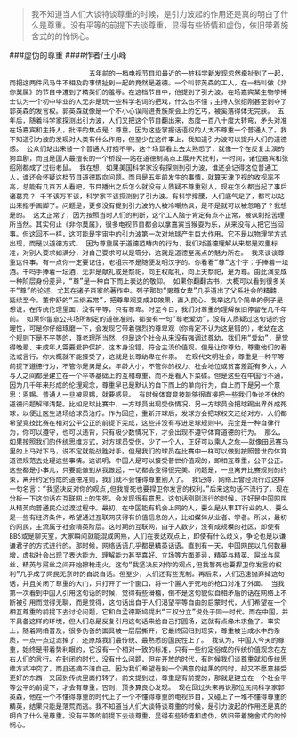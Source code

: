 > 我不知道当人们大谈特谈尊重的时候，是引力波起的作用还是真的明白了什么是尊重。没有平等的前提下去谈尊重，显得有些矫情和虚伪，依旧带着施舍式的的怜悯心。

###虚伪的尊重
####作者/王小峰

						五年前的一档电视节目和最近的一桩科学新发现忽然牵扯到了一起，而把这两件风马牛不相及的事情扯到一起的竟然是道德。一个叫郭英森的工人，在一档叫做《非你莫属》的节目中遭到了精英们的羞辱。在这档节目中，他提到了引力波，在场嘉宾某生物学博士认为一个初中毕业的人无非是玩一些科学名词的把戏，什么也不懂；主持人张绍刚甚至剥夺了郭英森的发言权。郭英森就像是一个不小心误闯进贵族聚会上的乞丐，被奚落得体无完肤。 五年后，随着科学家探测出引力波，人们又把这个节目翻出来，态度一百八十度大转弯，矛头对准在场嘉宾和主持人，批评的焦点是：尊重。因为这些掌握话语权的人太不尊重一个普通人了。我不知道引力波的发现对人类有什么作用，但至少在这件事上，我知道引力波可以提升人们的道德感。 公众们站出来替一个普通人打抱不平，这个场景看上去太熟悉了，就像一个在反复上演的狗血剧，而且是国人最擅长的一个桥段——站在道德制高点上展开大批判，一时间，诸位嘉宾和张绍刚都成了过街老鼠。 我在想，如果美国科学家没有探测到引力波，谁还会记得这位普通工人，谁还会怀疑这档节目道德取向问题。而且是五年前发生的事情，就算天津卫视的收视率不高，总能有几百万人看吧，节目播出之后怎么就没有人质疑不尊重别人，现在怎么都当起了事后诸葛亮？ 千不该万不该，科学家不该探测到了引力波。有科学撑腰，人们底气足了，都可以站出来指手画脚了。问题是，更多没有提到引力波的人被冷嘲热讽，是不是就可以被忽略了？我想是的。 这太正常了，因为按照当时人们的判断，这个工人脑子肯定有点不正常，被讽刺挖苦理所当然。其实何止《非你莫属》，很多电视节目都会以拿嘉宾当猴耍为乐，从来没有人把它当回事。但这回不一样，这可能是宇宙中的引力波第一次对地球产生巨大作用，它不是以物理学方式出现，而是以道德方式。 因为尊重属于道德范畴内的行为，我们对道德理解从来都是双重标准，对别人要求如满分，对自己要求可以是零分，这就是道德至高点的魅力所在。 我来谈谈尊重这件事。有一点你一定要记住，老祖宗不是随便发明汉字的。你看看“尊”这个字：手捧着一坛酒。干吗手捧着一坛酒，无非是献礼或是祭祀，向王权献礼，向上天祭祀，是为尊。由此演变成一种阶层身份差异，“尊”是一种自下而上表达的敬仰。 如果你翻翻古书，大概可以看到很多关于“尊”的论述，尤其在诸子百家的著作中。列子那句“男尊女卑”几乎道出了父系社会的精髓，延续至今。董仲舒的“三纲五常”，把尊卑观变成3D效果，直入民心。我举这几个简单的例子是想说，在传统伦理里面，没有平等，只有尊卑。时至今日，我们对尊重的理解依旧停留在几千年前。 如果你留意公共场所制定的道德准则，都会有一句“尊老爱幼”，没有人质疑过这句话的合理性，可是你仔细琢磨一下，会发现它带着强烈的尊卑观（你肯定不认为这是错的），老幼在这个规则下是不平等的，尊老理所当然，但是这个社会从来没有强调过尊幼，我们用“爱幼”，是觉得晚辈、未成年人需要爱护保护，这本身没错，符合主流价值观。但是让你尊幼，尊重他们的看法或言行，你大概就不能接受了，这就是长尊幼卑在作祟。 在现代文明社会，尊重是一种平等前提下道德行为，不管你是男是女，年龄大小，不管你的权力、社会地位或贫富差距有多大，人与人之间都是建立在一个平等基础上的互相尊重，而不是看人下菜碟。但是这些在中国行不通，因为几千年来形成的伦理观念，尊重早已是默认的自下而上的单向行为，自上而下是另一个意思：恩赐。普通人一旦被恩赐，就要感恩。 有时候体育竞技能够很直接把一些我们争论不休的道德问题解释清楚。比如足球比赛中，一方球员出现受伤情况，另一方球员会把球踢出界外成死球，以便让医生进场给球员治疗。作为回应，重新开球后，发球方会把球权交还给对方。人们都希望竞技比赛在相对公平公正的前提下完成，这些并没有写进足球规则中，完全是一种自律行为，你可以遵守，也可以违背，只有极少数情况下，才会出现不遵守体育道德的行为。 那么，如果按照我们的传统思维方式，对方球员受伤，少了一个人，正好可以乘人之危——就像田忌赛马里的上马对下马，说不定就能战胜对手。但是我们的球员在比赛中一样可以做到按照普世的体育道德规范去处理这些事情。这说明，中国人是可以接受普世价值观的，即相互尊重，公平公正。这些都是小事儿，只要能做到从我做起，一切都会变得很完美。问题是，一旦离开比赛规则的约束，离开约定俗成的道德准则，我们就不会懂得尊重别人了。 我记得，网络上曾经流行过这样一句名言：“我坚决反对你的观点,但我誓死也要捍卫你发言的权利。”后来这句话不流行了。现在分析一下这句话在互联网上的生死，会发现很有意思。这句话刚刚流行的时候，正好是中国网民从精英向普通民众过渡过程中。最初，在中国能有机会上网的人，要么是从事IT行业的人，要么是一些有经济条件，希望通过互联网获得有价值信息的人，比如媒体从业者、学者。所以，最初的网民，主流属于社会精英阶层。这时期的互联网，由于人数少，没有成规模的社区，即使有BBS或是聊天室，大家瞬间就能混成网熟，人们在表达观点上，即使有什么歧义，争论也是以谦谦君子的方式进行的。那时候，网络话语几乎都是精英话语。直到有一天，中国网民以几何数暴增，虚拟社会出现了表达能力、理解能力甚至喜好、立场等方面差异，精英与精英、屌丝与屌丝、精英与屌丝之间开始擦枪走火，这句“我坚决反对你的观点,但我誓死也要捍卫你发言的权利”几乎成了网民无奈时的自说自话。但至少，人们还有些克制。再后来，人们迅速抛弃掉这句话，并且关闭了尊重的大门，只打开了一个窗口，将一个置人于死地的枪口对准了外面。 当我第一次看到中国人引用这句话的时候，觉得有些滑稽，倒不是这句貌似自相矛盾的话在网络上不断被引用而觉得无聊，而是觉得，这句话出自于人们渴望平等自由的启蒙时代，人们希望在一个相互尊重的前提下去讨论问题，它和自孟德斯鸠提出“三权分立”说处于同一时代。而在中国，并不具备这样的环境，但人们总是反复引用这句话来给自己打圆场，这就有点缘木求鱼了。事实上，随着网络普及，很多伪善的面具被一层层撕开，它最终回归到现实，尊重被当成水中的杂质，一点一点过滤掉了，还原成我们最传统、最熟悉的国民性上了。 我认为，中国人今天的尊重，始终是带着势利眼的，它没有一个相对一致的标准，只有一些约定俗成的传统价值观念在左右人们的言行。在封闭的时代，没有什么问题，但在开放的时代，有时候我们谈尊重就和传统思维方式冲突了，而且还摘不清自己，因为我们希望看到一个满意的结果的同时，却又不愿意接受更好的东西，又回到传统里面打转了。前文提到过，尊重是有前提的，那就是建立在一个社会平等公平的前提下，才会有尊重，否则，顶多算良心发现。 现在回过头来再说那位民间科学家郭英森，他在一个不懂得尊重的时代上了一个不懂得尊重的电视节目，又碰上了一堆不懂得尊重的精英，结果只能是落荒而逃。我不知道当人们大谈特谈尊重的时候，是引力波起的作用还是真的明白了什么是尊重。没有平等的前提下去谈尊重，显得有些矫情和虚伪，依旧带着施舍式的的怜悯心。			  		